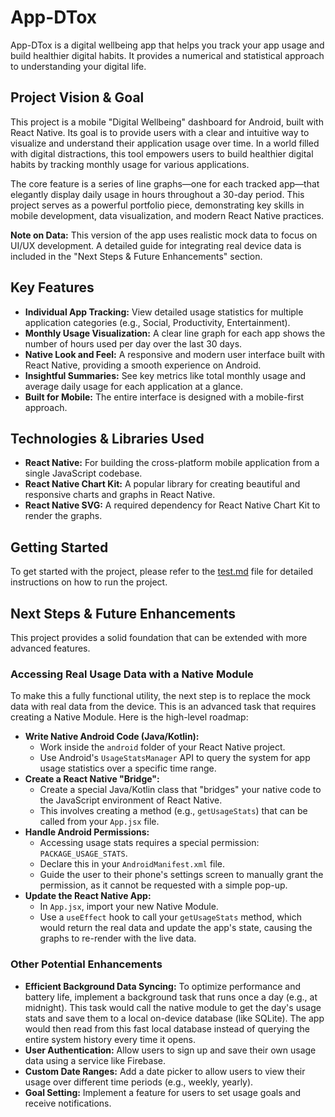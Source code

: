 # App-DTox

App-DTox is a digital wellbeing app that helps you track your app usage and build healthier digital habits. It provides a numerical and statistical approach to understanding your digital life.

## Project Vision & Goal

This project is a mobile "Digital Wellbeing" dashboard for Android, built with React Native. Its goal is to provide users with a clear and intuitive way to visualize and understand their application usage over time. In a world filled with digital distractions, this tool empowers users to build healthier digital habits by tracking monthly usage for various applications.

The core feature is a series of line graphs—one for each tracked app—that elegantly display daily usage in hours throughout a 30-day period. This project serves as a powerful portfolio piece, demonstrating key skills in mobile development, data visualization, and modern React Native practices.

**Note on Data:** This version of the app uses realistic mock data to focus on UI/UX development. A detailed guide for integrating real device data is included in the "Next Steps & Future Enhancements" section.

## Key Features

-   **Individual App Tracking:** View detailed usage statistics for multiple application categories (e.g., Social, Productivity, Entertainment).
-   **Monthly Usage Visualization:** A clear line graph for each app shows the number of hours used per day over the last 30 days.
-   **Native Look and Feel:** A responsive and modern user interface built with React Native, providing a smooth experience on Android.
-   **Insightful Summaries:** See key metrics like total monthly usage and average daily usage for each application at a glance.
-   **Built for Mobile:** The entire interface is designed with a mobile-first approach.

## Technologies & Libraries Used

-   **React Native:** For building the cross-platform mobile application from a single JavaScript codebase.
-   **React Native Chart Kit:** A popular library for creating beautiful and responsive charts and graphs in React Native.
-   **React Native SVG:** A required dependency for React Native Chart Kit to render the graphs.

## Getting Started

To get started with the project, please refer to the [test.md](test.md) file for detailed instructions on how to run the project.

## Next Steps & Future Enhancements

This project provides a solid foundation that can be extended with more advanced features.

### Accessing Real Usage Data with a Native Module

To make this a fully functional utility, the next step is to replace the mock data with real data from the device. This is an advanced task that requires creating a Native Module.
Here is the high-level roadmap:

-   **Write Native Android Code (Java/Kotlin):**
    -   Work inside the `android` folder of your React Native project.
    -   Use Android's `UsageStatsManager` API to query the system for app usage statistics over a specific time range.
-   **Create a React Native "Bridge":**
    -   Create a special Java/Kotlin class that "bridges" your native code to the JavaScript environment of React Native.
    -   This involves creating a method (e.g., `getUsageStats`) that can be called from your `App.jsx` file.
-   **Handle Android Permissions:**
    -   Accessing usage stats requires a special permission: `PACKAGE_USAGE_STATS`.
    -   Declare this in your `AndroidManifest.xml` file.
    -   Guide the user to their phone's settings screen to manually grant the permission, as it cannot be requested with a simple pop-up.
-   **Update the React Native App:**
    -   In `App.jsx`, import your new Native Module.
    -   Use a `useEffect` hook to call your `getUsageStats` method, which would return the real data and update the app's state, causing the graphs to re-render with the live data.

### Other Potential Enhancements

-   **Efficient Background Data Syncing:** To optimize performance and battery life, implement a background task that runs once a day (e.g., at midnight). This task would call the native module to get the day's usage stats and save them to a local on-device database (like SQLite). The app would then read from this fast local database instead of querying the entire system history every time it opens.
-   **User Authentication:** Allow users to sign up and save their own usage data using a service like Firebase.
-   **Custom Date Ranges:** Add a date picker to allow users to view their usage over different time periods (e.g., weekly, yearly).
-   **Goal Setting:** Implement a feature for users to set usage goals and receive notifications.